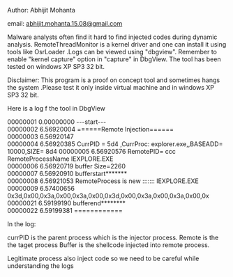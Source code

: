 Author: Abhijit Mohanta

email: abhijit.mohanta.15.08@gmail.com

Malware analysts often find it hard to find injected codes during dynamic analysis. 
RemoteThreadMonitor is a kernel driver and one can install it using tools like OsrLoader .Logs can be viewed using "dbgview". Remember to enable "kernel capture" option in "capture" in DbgView. The tool has been tested on windows XP SP3 32 bit.

Disclaimer: This program is a proof on concept tool and sometimes hangs the system .Please test it only inside virtual machine and in windows XP SP3 32 bit.

Here is a log f the tool in DbgView

00000001	0.00000000	---start--- 	
00000002	6.56920004	======Remote Injection======	
00000003	6.56920147	 	
00000004	6.56920385	CurrPID = 5d4 ,CurrProc: explorer.exe,,BASEADD= 10000,SIZE= 8d4	
00000005	6.56920576	RemotePID= ccc RemoteProcessName IEXPLORE.EXE	
00000006	6.56920719	buffer Size=2260	
00000007	6.56920910	bufferstart*******	
00000008	6.56921053	RemoteProcess is new ::::::: IEXPLORE.EXE	
00000009	6.57400656	0x3d,0x00,0x3a,0x00,0x3a,0x00,0x3d,0x00,0x3a,0x00,0x3a,0x00,0x
00000021	6.59199190	 bufferend********	
00000022	6.59199381	============	

In the log:

currPID is the parent process which is the injector process.
Remote is the the taget process
Buffer is the shellcode injected into remote process.

Legitimate process also inject code so we need to be careful while understanding the logs
